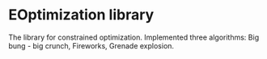 # EOptimization library
The library for constrained optimization. Implemented three algorithms: Big bung - big crunch, Fireworks, Grenade explosion.

